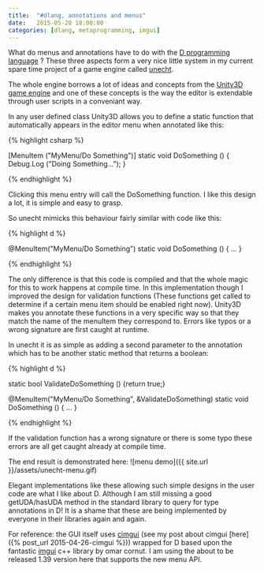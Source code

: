 ```yaml
---
title:  "#dlang, annotations and menus"
date:   2015-05-28 18:00:00
categories: [dlang, metaprogramming, imgui]
---
```


What do menus and annotations have to do with the [D programming language](http://dlang.org/) ?
These three aspects form a very nice little system in my current spare time project of a game engine called [unecht](https://github.com/Extrawurst/unecht).

The whole engine borrows a lot of ideas and concepts from the [Unity3D game engine](http://unity3d.com/) and one of these concepts is the way the editor is extendable through user scripts in a conveniant way.

In any user defined class Unity3D allows you to define a static function that automatically appears in the editor menu when annotated like this:

{% highlight csharp %}

[MenuItem ("MyMenu/Do Something")]
static void DoSomething () {
    Debug.Log ("Doing Something...");
}

{% endhighlight %}

Clicking this menu entry will call the DoSomething function. I like this design a lot, it is simple and easy to grasp.

So unecht mimicks this behaviour fairly similar with code like this:

{% highlight d %}

@MenuItem("MyMenu/Do Something")
static void DoSomething () {
    ...
}

{% endhighlight %}

The only difference is that this code is compiled and that the whole magic for this to work happens at compile time.
In this implementation though I improved the design for validation functions (These functions get called to determine if a certain menu item should be enabled right now).
Unity3D makes you annotate these functions in a very specific way so that they match the name of the menuItem they correspond to. 
Errors like typos or a wrong signature are first caught at runtime.

In unecht it is as simple as adding a second parameter to the annotation which has to be another static method that returns a boolean:

{% highlight d %}

static bool ValidateDoSomething () {return true;}

@MenuItem("MyMenu/Do Something", &ValidateDoSomething)
static void DoSomething () {
    ...
}

{% endhighlight %}

If the validation function has a wrong signature or there is some typo these errors are all get caught already at compile time.

The end result is demonstrated here:
![menu demo]({{ site.url }}/assets/unecht-menu.gif)

Elegant implementations like these allowing such simple designs in the user code are what I like about D.
Although I am still missing a good getUDA/hasUDA method in the standard library to query for type annotations in D! It is a shame that these are being implemented by everyone in their libraries again and again.

For reference: the GUI itself uses [cimgui](https://github.com/Extrawurst/cimgui) (see my post about cimgui [here]({% post_url 2015-04-26-cimgui %})) wrapped for D based upon the fantastic [imgui](https://github.com/ocornut/imgui) c++ library by omar cornut.
I am using the about to be released 1.39 version here that supports the new menu API.